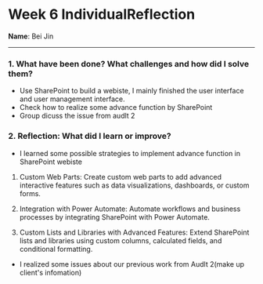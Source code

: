 # Week 6 IndividualReflection 
**Name**:  Bei Jin


---



### 1. What have been done? What challenges and how did I solve them?

- Use SharePoint to build a webiste, I mainly finished the user interface and user management interface.
- Check how to realize some advance function by SharePoint
- Group dicuss the issue from audlt 2

### 2. Reflection: What did I learn or improve?

- I learned some possible strategies to implement advance function in SharePoint webiste
1. Custom Web Parts: Create custom web parts to add advanced interactive features such as data visualizations, dashboards, or custom forms.

2. Integration with Power Automate: Automate workflows and business processes by integrating SharePoint with Power Automate.

3. Custom Lists and Libraries with Advanced Features: Extend SharePoint lists and libraries using custom columns, calculated fields, and conditional formatting.



 
- I realized some issues about our previous work from Audlt 2(make up client's infomation)

